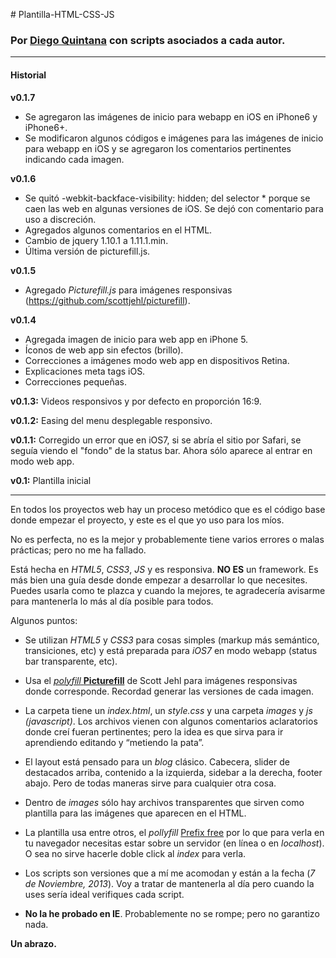 # Plantilla-HTML-CSS-JS
### Por <a href="http://diegoquintana.com">Diego Quintana</a> con scripts asociados a cada autor.

---

#### Historial
**v0.1.7**
- Se agregaron las imágenes de inicio para webapp en iOS en iPhone6 y iPhone6+.
- Se modificaron algunos códigos e imágenes para las imágenes de inicio para webapp en iOS y se agregaron los comentarios pertinentes indicando cada imagen.

**v0.1.6**
- Se quitó -webkit-backface-visibility: hidden; del selector * porque se caen las web en algunas versiones de iOS. Se dejó con comentario para uso a discreción.
- Agregados algunos comentarios en el HTML.
- Cambio de jquery 1.10.1 a 1.11.1.min.
- Última versión de picturefill.js.

**v0.1.5**
- Agregado *Picturefill.js* para imágenes responsivas (https://github.com/scottjehl/picturefill).

**v0.1.4**
- Agregada imagen de inicio para web app en iPhone 5.
- Íconos de web app sin efectos (brillo).
- Correcciones a imágenes modo web app en dispositivos Retina.
- Explicaciones meta tags iOS.
- Correcciones pequeñas.

**v0.1.3:** Videos responsivos y por defecto en proporción 16:9.

**v0.1.2:** Easing del menu desplegable responsivo.

**v0.1.1:** Corregido un error que en iOS7, si se abría el sitio por Safari, se seguía viendo el "fondo" de la status bar. Ahora sólo aparece al entrar en modo web app.

**v0.1:** Plantilla inicial

---

En todos los proyectos web hay un proceso metódico que es el código base donde empezar el proyecto, y este es el que yo uso para los míos.
 
No es perfecta, no es la mejor y probablemente tiene varios errores o malas prácticas; pero no me ha fallado.
 
Está hecha en *HTML5*, *CSS3*, *JS* y es responsiva. **NO ES** un framework. Es más bien una guía desde donde empezar a desarrollar lo que necesites. Puedes usarla como te plazca y cuando la mejores, te agradecería avisarme para mantenerla lo más al día posible para todos.

Algunos puntos:
 
- Se utilizan *HTML5* y *CSS3* para cosas simples (markup más semántico, transiciones, etc) y está preparada para *iOS7* en modo webapp (status bar transparente, etc).

- Usa el <a href="https://github.com/scottjehl/picturefill">*polyfill* **Picturefill**</a> de Scott Jehl para imágenes responsivas donde corresponde. Recordad generar las versiones de cada imagen.

- La carpeta tiene un *index.html*, un *style.css* y una carpeta *images* y *js (javascript)*. Los archivos vienen con algunos comentarios aclaratorios donde creí fueran pertinentes; pero la idea es que sirva para ir aprendiendo editando y “metiendo la pata”.

- El layout está pensado para un *blog* clásico. Cabecera, slider de destacados arriba, contenido a la izquierda, sidebar a la derecha, footer abajo. Pero de todas maneras sirve para cualquier otra cosa.

- Dentro de *images* sólo hay archivos transparentes que sirven como plantilla para las imágenes que aparecen en el HTML.

- La plantilla usa entre otros, el *pollyfill* <a href="http://leaverou.github.io/prefixfree/">Prefix free</a> por lo que para verla en tu navegador necesitas estar sobre un servidor (en línea o en *localhost*). O sea no sirve hacerle doble click al *index* para verla.

- Los scripts son versiones que a mí me acomodan y están a la fecha (*7 de Noviembre, 2013*). Voy a tratar de mantenerla al día pero cuando la uses sería ideal verifiques cada script.

- **No la he probado en IE**. Probablemente no se rompe; pero no garantizo nada.

**Un abrazo.**